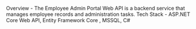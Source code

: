 Overview - The Employee Admin Portal Web API is a backend service that manages employee records and administration tasks. 
Tech Stack - ASP.NET Core Web API, Entity Framework Core , MSSQL, C#
